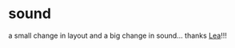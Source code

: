 <!--
  date: 2004-03-17
  modified: 2004-03-17
  slug: sound
  type: post
  categories: admin, sound
-->

# sound

<p>a small change in layout and a big change in sound&#8230; thanks <a href="http://www.jurida.com/" target="_blank">Lea</a>!!!</p>
